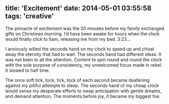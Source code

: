 title: 'Excitement'
date: 2014-05-01 03:55:58
tags: 'creative'
---
The pinnacle of excitement was the 20 minutes before my family exchanged gifts on Christmas morning. I’d have been awake for hours when the clock would finally click to 5am, releasing me from my bed. 3:23… 

I anxiously willed the seconds hand on my clock to speed up and chisel away the eternity that had to wait. The seconds hand had different ideas. It was not keen to all the attention. Content to spin round and round the clock with the sole purpose of consistency, my unwelcomed focus made in rebel. It slowed to half time. 

The once soft tick, tock, tick, tock of each second became deafening against my pitiful attempts to sleep. The seconds hand of my cheap clock would sense my desperate efforts to swap anticipation with gentle dreams, and demand attention. The moments before joy, it became my biggest foe.
